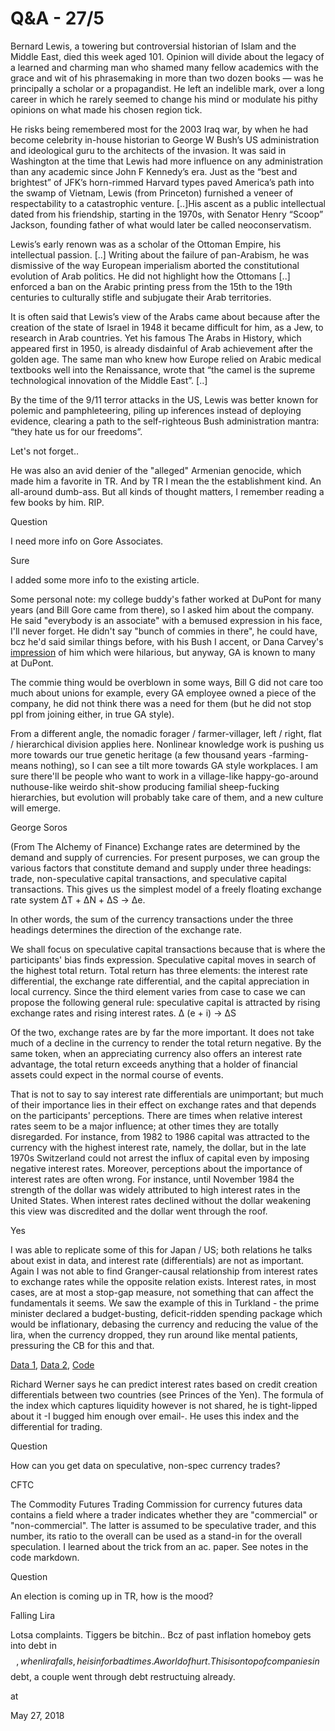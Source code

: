 # Q&A - 27/5

Bernard Lewis, a towering but controversial historian of Islam and the
Middle East, died this week aged 101. Opinion will divide about the
legacy of a learned and charming man who shamed many fellow academics
with the grace and wit of his phrasemaking in more than two dozen
books — was he principally a scholar or a propagandist. He left an
indelible mark, over a long career in which he rarely seemed to change
his mind or modulate his pithy opinions on what made his chosen region
tick.

He risks being remembered most for the 2003 Iraq war, by when he had
become celebrity in-house historian to George W Bush’s US
administration and ideological guru to the architects of the
invasion. It was said in Washington at the time that Lewis had more
influence on any administration than any academic since John F
Kennedy’s era. Just as the “best and brightest” of JFK’s horn-rimmed
Harvard types paved America’s path into the swamp of Vietnam, Lewis
(from Princeton) furnished a veneer of respectability to a
catastrophic venture. [..]His ascent as a public intellectual dated
from his friendship, starting in the 1970s, with Senator Henry “Scoop”
Jackson, founding father of what would later be called
neoconservatism.

Lewis’s early renown was as a scholar of the Ottoman Empire, his
intellectual passion. [..] Writing about the failure of pan-Arabism,
he was dismissive of the way European imperialism aborted the
constitutional evolution of Arab politics. He did not highlight how
the Ottomans [..] enforced a ban on the Arabic printing press from the
15th to the 19th centuries to culturally stifle and subjugate their
Arab territories.

It is often said that Lewis’s view of the Arabs came about because
after the creation of the state of Israel in 1948 it became difficult
for him, as a Jew, to research in Arab countries. Yet his famous The
Arabs in History, which appeared first in 1950, is already disdainful
of Arab achievement after the golden age. The same man who knew how
Europe relied on Arabic medical textbooks well into the Renaissance,
wrote that “the camel is the supreme technological innovation of the
Middle East”. [..]

By the time of the 9/11 terror attacks in the US, Lewis was better
known for polemic and pamphleteering, piling up inferences instead of
deploying evidence, clearing a path to the self-righteous Bush
administration mantra: “they hate us for our freedoms”.

Let's not forget..

He was also an avid denier of the "alleged" Armenian genocide, which
made him a favorite in TR. And by TR I mean the the establishment
kind. An all-around dumb-ass. But all kinds of thought matters, I
remember reading a few books by him. RIP.

Question

I need more info on Gore Associates.

Sure

I added some more info to the existing article.

Some personal note: my college buddy's father worked at DuPont for
many years (and Bill Gore came from there), so I asked him about the
company. He said "everybody is an associate" with a bemused expression
in his face, I'll never forget. He didn't say "bunch of commies in
there", he could have, bcz he'd said similar things before, with his
Bush I accent, or Dana Carvey's
[impression](https://youtu.be/yD8lIGqmHpE?t=108) of him which were
hilarious, but anyway, GA is known to many at DuPont.

The commie thing would be overblown in some ways, Bill G did not care
too much about unions for example, every GA employee owned a piece of
the company, he did not think there was a need for them (but he did
not stop ppl from joining either, in true GA style).

From a different angle, the nomadic forager / farmer-villager, left /
right, flat / hierarchical division applies here. Nonlinear knowledge
work is pushing us more towards our true genetic heritage (a few
thousand years -farming- means nothing), so I can see a tilt more
towards GA style workplaces. I am sure there'll be people who want to
work in a village-like happy-go-around nuthouse-like weirdo shit-show
producing familial sheep-fucking hierarchies, but evolution will
probably take care of them, and a new culture will emerge.

George Soros

(From The Alchemy of Finance) Exchange rates are determined by the demand and supply of currencies. For present purposes, we can group the various factors that constitute demand and supply under three headings: trade, non-speculative capital transactions, and speculative capital transactions. This gives us the simplest model of a freely floating exchange rate system ΔT + ΔN + ΔS -> Δe.

In other words, the sum of the currency transactions under the three headings determines the direction of the exchange rate.

We shall focus on speculative capital transactions because that is where the participants' bias finds expression. Speculative capital moves in search of the highest total return. Total return has three elements: the interest rate differential, the exchange rate differential, and the capital appreciation in local currency. Since the third element varies from case to case we can propose the following general rule: speculative capital is attracted by rising exchange rates and rising interest rates. Δ (e + i) -> ΔS

Of the two, exchange rates are by far the more important. It does not take much of a decline in the currency to render the total return negative. By the same token, when an appreciating currency also offers an interest rate advantage, the total return exceeds anything that a holder of financial assets could expect in the normal course of events.

That is not to say to say interest rate differentials are unimportant;
but much of their importance lies in their effect on exchange rates
and that depends on the participants' perceptions. There are times
when relative interest rates seem to be a major influence; at other
times they are totally disregarded. For instance, from 1982 to 1986
capital was attracted to the currency with the highest interest rate,
namely, the dollar, but in the late 1970s Switzerland could not arrest
the influx of capital even by imposing negative interest
rates. Moreover, perceptions about the importance of interest rates
are often wrong. For instance, until November 1984 the strength of the
dollar was widely attributed to high interest rates in the United
States. When interest rates declined without the dollar weakening this
view was discredited and the dollar went through the roof.

Yes

I was able to replicate some of this for Japan / US; both relations he
talks about exist in data, and interest rate (differentials) are not
as important. Again I was not able to find Granger-causal relationship
from interest rates to exchange rates while the opposite relation
exists. Interest rates, in most cases, are at most a stop-gap measure,
not something that can affect the fundamentals it seems. We saw the
example of this in Turkland - the prime minister declared a
budget-busting, deficit-ridden spending package which would be
inflationary, debasing the currency and reducing the value of the
lira, when the currency dropped, they run around like mental patients,
pressuring the CB for this and that.

[Data 1](jpy.csv), [Data 2](jpypos.csv), [Code](werner.md)

Richard Werner says he can predict interest rates based on credit
creation differentials between two countries (see Princes of the
Yen). The formula of the index which captures liquidity however is not
shared, he is tight-lipped about it -I bugged him enough over
email-. He uses this index and the differential for trading. 

Question

How can you get data on speculative, non-spec currency trades? 

CFTC

The Commodity Futures Trading Commission for currency futures data
contains a field where a trader indicates whether they are
"commercial" or "non-commercial". The latter is assumed to be
speculative trader, and this number, its ratio to the overall can be
used as a stand-in for the overall speculation. I learned about the
trick from an ac. paper. See notes in the code markdown.

Question

An election is coming up in TR, how is the mood?

Falling Lira

Lotsa complaints. Tiggers be bitchin.. Bcz of past inflation homeboy gets into debt in $$, when lira falls, he is in for bad times. A world of hurt. This is on top of companies in $$ debt, a couple went through debt restructuing already.









at

May 27, 2018















